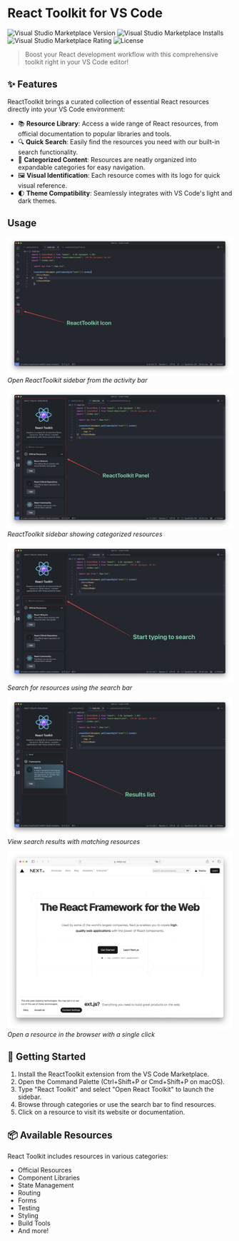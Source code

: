 # React Toolkit for VS Code

![Visual Studio Marketplace Version](https://img.shields.io/visual-studio-marketplace/v/YourPublisherName.react-toolkit)
![Visual Studio Marketplace Installs](https://img.shields.io/visual-studio-marketplace/i/YourPublisherName.react-toolkit)
![Visual Studio Marketplace Rating](https://img.shields.io/visual-studio-marketplace/r/YourPublisherName.react-toolkit)
![License](https://img.shields.io/badge/license-MIT-blue.svg)

> Boost your React development workflow with this comprehensive toolkit right in your VS Code editor!

## ✨ Features

ReactToolkit brings a curated collection of essential React resources directly into your VS Code environment:

- 📚 **Resource Library**: Access a wide range of React resources, from official documentation to popular libraries and tools.
- 🔍 **Quick Search**: Easily find the resources you need with our built-in search functionality.
- 📂 **Categorized Content**: Resources are neatly organized into expandable categories for easy navigation.
- 🖼️ **Visual Identification**: Each resource comes with its logo for quick visual reference.
- 🌓 **Theme Compatibility**: Seamlessly integrates with VS Code's light and dark themes.

## Usage

![ReactToolkit sidebar](/media/readme/entry-point.png)
_Open ReactToolkit sidebar from the activity bar_

![ReactToolkit Overview](/media/readme/overview.png)
_ReactToolkit sidebar showing categorized resources_

![ReactToolkit search](/media/readme/search.png)
_Search for resources using the search bar_

![ReactToolkit search results](/media/readme/search-results.png)
_View search results with matching resources_

![ReactToolkit open resource](/media/readme/open-resource.png)
_Open a resource in the browser with a single click_

## 🚀 Getting Started

1. Install the ReactToolkit extension from the VS Code Marketplace.
2. Open the Command Palette (Ctrl+Shift+P or Cmd+Shift+P on macOS).
3. Type "React Toolkit" and select "Open React Toolkit" to launch the sidebar.
4. Browse through categories or use the search bar to find resources.
5. Click on a resource to visit its website or documentation.

## 📦 Available Resources

React Toolkit includes resources in various categories:

- Official Resources
- Component Libraries
- State Management
- Routing
- Forms
- Testing
- Styling
- Build Tools
- And more!
